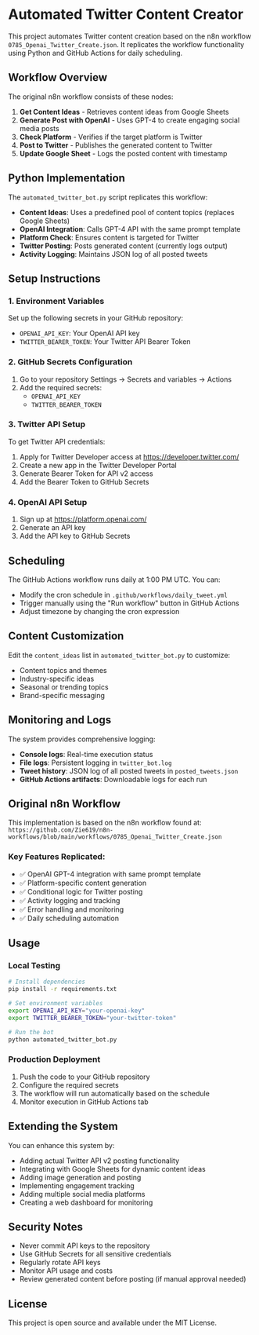 # Automated Twitter Content Creator

This project automates Twitter content creation based on the n8n workflow `0785_Openai_Twitter_Create.json`. It replicates the workflow functionality using Python and GitHub Actions for daily scheduling.

## Workflow Overview

The original n8n workflow consists of these nodes:
1. **Get Content Ideas** - Retrieves content ideas from Google Sheets
2. **Generate Post with OpenAI** - Uses GPT-4 to create engaging social media posts
3. **Check Platform** - Verifies if the target platform is Twitter
4. **Post to Twitter** - Publishes the generated content to Twitter
5. **Update Google Sheet** - Logs the posted content with timestamp

## Python Implementation

The `automated_twitter_bot.py` script replicates this workflow:

- **Content Ideas**: Uses a predefined pool of content topics (replaces Google Sheets)
- **OpenAI Integration**: Calls GPT-4 API with the same prompt template
- **Platform Check**: Ensures content is targeted for Twitter
- **Twitter Posting**: Posts generated content (currently logs output)
- **Activity Logging**: Maintains JSON log of all posted tweets

## Setup Instructions

### 1. Environment Variables

Set up the following secrets in your GitHub repository:

- `OPENAI_API_KEY`: Your OpenAI API key
- `TWITTER_BEARER_TOKEN`: Your Twitter API Bearer Token

### 2. GitHub Secrets Configuration

1. Go to your repository Settings → Secrets and variables → Actions
2. Add the required secrets:
   - `OPENAI_API_KEY`
   - `TWITTER_BEARER_TOKEN`

### 3. Twitter API Setup

To get Twitter API credentials:
1. Apply for Twitter Developer access at https://developer.twitter.com/
2. Create a new app in the Twitter Developer Portal
3. Generate Bearer Token for API v2 access
4. Add the Bearer Token to GitHub Secrets

### 4. OpenAI API Setup

1. Sign up at https://platform.openai.com/
2. Generate an API key
3. Add the API key to GitHub Secrets

## Scheduling

The GitHub Actions workflow runs daily at 1:00 PM UTC. You can:

- Modify the cron schedule in `.github/workflows/daily_tweet.yml`
- Trigger manually using the "Run workflow" button in GitHub Actions
- Adjust timezone by changing the cron expression

## Content Customization

Edit the `content_ideas` list in `automated_twitter_bot.py` to customize:

- Content topics and themes
- Industry-specific ideas
- Seasonal or trending topics
- Brand-specific messaging

## Monitoring and Logs

The system provides comprehensive logging:

- **Console logs**: Real-time execution status
- **File logs**: Persistent logging in `twitter_bot.log`
- **Tweet history**: JSON log of all posted tweets in `posted_tweets.json`
- **GitHub Actions artifacts**: Downloadable logs for each run

## Original n8n Workflow

This implementation is based on the n8n workflow found at:
`https://github.com/Zie619/n8n-workflows/blob/main/workflows/0785_Openai_Twitter_Create.json`

### Key Features Replicated:

- ✅ OpenAI GPT-4 integration with same prompt template
- ✅ Platform-specific content generation
- ✅ Conditional logic for Twitter posting
- ✅ Activity logging and tracking
- ✅ Error handling and monitoring
- ✅ Daily scheduling automation

## Usage

### Local Testing

```bash
# Install dependencies
pip install -r requirements.txt

# Set environment variables
export OPENAI_API_KEY="your-openai-key"
export TWITTER_BEARER_TOKEN="your-twitter-token"

# Run the bot
python automated_twitter_bot.py
```

### Production Deployment

1. Push the code to your GitHub repository
2. Configure the required secrets
3. The workflow will run automatically based on the schedule
4. Monitor execution in GitHub Actions tab

## Extending the System

You can enhance this system by:

- Adding actual Twitter API v2 posting functionality
- Integrating with Google Sheets for dynamic content ideas
- Adding image generation and posting
- Implementing engagement tracking
- Adding multiple social media platforms
- Creating a web dashboard for monitoring

## Security Notes

- Never commit API keys to the repository
- Use GitHub Secrets for all sensitive credentials
- Regularly rotate API keys
- Monitor API usage and costs
- Review generated content before posting (if manual approval needed)

## License

This project is open source and available under the MIT License.
